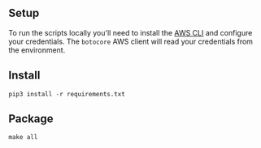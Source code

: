 ## Setup

To run the scripts locally you'll need to install the [AWS CLI](https://docs.aws.amazon.com/cli/latest/userguide/cli-chap-configure.html) and configure your credentials. The `botocore` AWS client will read your credentials from the environment.

## Install

```
pip3 install -r requirements.txt
```

## Package

```
make all
```
